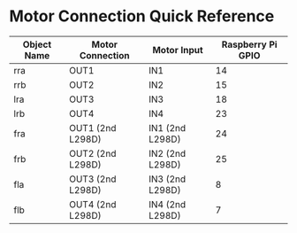 # Motor Connection Quick Reference

| Object Name | Motor Connection | Motor Input     | Raspberry Pi GPIO |
|-------------|------------------|-----------------|-------------------|
| rra         | OUT1             | IN1             | 14                |
| rrb         | OUT2             | IN2             | 15                |
| lra         | OUT3             | IN3             | 18                |
| lrb         | OUT4             | IN4             | 23                |
| fra         | OUT1 (2nd L298D) | IN1 (2nd L298D) | 24                |
| frb         | OUT2 (2nd L298D) | IN2 (2nd L298D) | 25                |
| fla         | OUT3 (2nd L298D) | IN3 (2nd L298D) | 8                 |
| flb         | OUT4 (2nd L298D) | IN4 (2nd L298D) | 7                 |